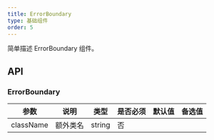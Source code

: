 ```yaml
---
title: ErrorBoundary
type: 基础组件
order: 5
---
```



简单描述 ErrorBoundary 组件。

## API

### ErrorBoundary

| 参数      | 说明     | 类型   | 是否必须 | 默认值 | 备选值 |
| --------- | -------- | ------ | -------- | ------ | ------ |
| className | 额外类名 | string | 否       |        |        |
